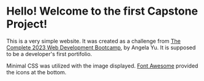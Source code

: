 # Hello! Welcome to the first Capstone Project!

This is a very simple website. It was created as a challenge from [The Complete 2023 Web Development Bootcamp](https://www.udemy.com/course/the-complete-web-development-bootcamp/), by Angela Yu.
It is supposed to be a developer's first portifolio.

Minimal CSS was utilized with the image displayed. [Font Awesome](https://fontawesome.com/) provided the icons at the bottom.
